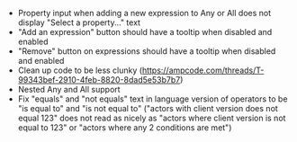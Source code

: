 - Property input when adding a new expression to Any or All does not display "Select a property..." text
- "Add an expression" button should have a tooltip when disabled and enabled
- "Remove" button on expressions should have a tooltip when disabled and enabled
- Clean up code to be less clunky (https://ampcode.com/threads/T-99343bef-2910-4feb-8820-8dad5e53b7b7)
- Nested Any and All support
- Fix "equals" and "not equals" text in language version of operators to be "is equal to" and "is not equal to" ("actors with client version does not equal 123" does not read as nicely as "actors where client version is not equal to 123" or "actors where any 2 conditions are met")
